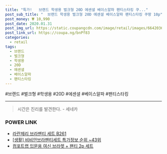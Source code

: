 ```yaml
--- 
title: "특가!   브랜드 학생용 벌크형 20D 에센셜 베이스알파 팬티스타킹 쿠..." 
post_sub_title: "  브랜드 학생용 벌크형 20D 에센셜 베이스알파 팬티스타킹 쿠팡 10p" 
post_money: ₩ 10,990 
post_date: 2020.01.31 
post_img_url: https://static.coupangcdn.com/image/retail/images/6642036407818-beeeb8d4-9069-4fe2-b62d-ff3c13136c97.jpg 
post_link_url: https://coupa.ng/bnPf83 
categories: 
  - retail 
tags: 
  - 브랜드 
  - 벌크형 
  - 학생용 
  - 20D 
  - 에센셜 
  - 베이스알파 
  - 팬티스타킹 
--- 
```

  #브랜드 #벌크형 #학생용 #20D #에센셜 #베이스알파 #팬티스타킹 
<hr> 

> 시간은 진리를 발견한다. - 세네카 


### POWER LINK

* <a href="https://blog.naver.com/santokki14/221784662437" target="_blank">라란제리 브라팬티 세트 B261</a>
* <a href="https://blog.naver.com/sakai111/221780933964" target="_blank"> [생활] 비비안브라팬티세트 특가정보 순위 ~43위</a>
* <a href="https://blog.naver.com/an0733/221784698033" target="_blank">컴포트랩 입문용 여신 브라렛 + 팬티 2p 세트</a>

